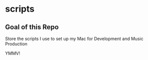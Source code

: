 # scripts

## Goal of this Repo

Store the scripts I use to set up my Mac for Development and Music Production

YMMV!
